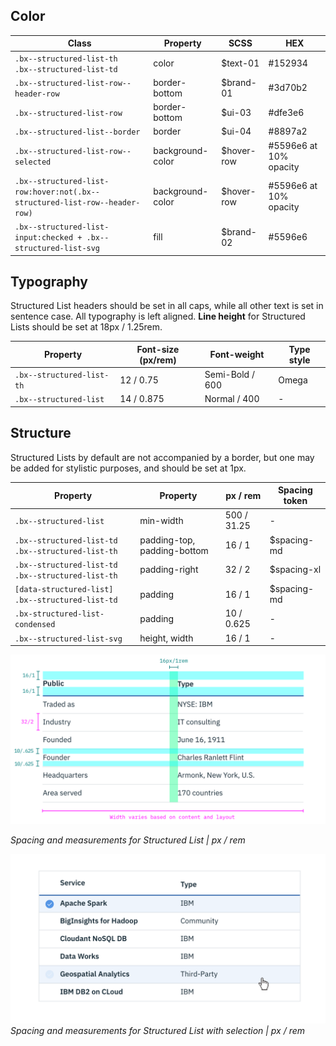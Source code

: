 ## Color
| Class                                                                                            | Property         | SCSS      | HEX      |
|--------------------------------------------------------------------------------------------------|------------------|-----------|----------|
| `.bx--structured-list-th` </br> `.bx--structured-list-td`                                        | color            | $text-01  | #152934  |
| `.bx--structured-list-row--header-row`                                                           | border-bottom    | $brand-01 | #3d70b2  |
| `.bx--structured-list-row`                                                                       | border-bottom    | $ui-03    | #dfe3e6  |
| `.bx--structured-list--border`                                                                   | border           | $ui-04    | #8897a2  |
| `.bx--structured-list-row--selected`                                                             | background-color | $hover-row| #5596e6 at 10% opacity |
| `.bx--structured-list-row:hover:not(.bx--structured-list-row--header-row)`                       | background-color     | $hover-row| #5596e6 at 10% opacity |
| `.bx--structured-list-input:checked + .bx--structured-list-svg`                                  | fill             | $brand-02 | #5596e6  |


## Typography
Structured List headers should be set in all caps, while all other text is set in sentence case. All typography is left aligned. **Line height** for Structured Lists should be set at 18px / 1.25rem.

| Property                  | Font-size (px/rem) | Font-weight     | Type style |
|---------------------------|--------------------|-----------------|------------|
| `.bx--structured-list-th` | 12 / 0.75          | Semi-Bold / 600 | Omega      |
| `.bx--structured-list`    | 14 / 0.875         | Normal / 400    | -          |

## Structure
Structured Lists by default are not accompanied by a border, but one may be added for stylistic purposes, and should be set at 1px.  


| Property                                                   | Property                    | px / rem   | Spacing token |
|------------------------------------------------------------|-----------------------------|------------|---------------|
| `.bx--structured-list`                                     | min-width                   | 500 / 31.25| - |
| `.bx--structured-list-td` </br> `.bx--structured-list-th`  | padding-top, padding-bottom | 16 / 1     | $spacing-md   |
| `.bx--structured-list-td` </br> `.bx--structured-list-th`  | padding-right               | 32 / 2     | $spacing-xl   |
| `[data-structured-list] .bx--structured-list-td`           | padding                     | 16 / 1     | $spacing-md   |
| `.bx-structured-list-condensed`                            | padding                     | 10 / 0.625 | - |
| `.bx--structured-list-svg`                                 | height, width               | 16 / 1     | - |


![Spacing and measurements for Structured List](images/structured-list-style-1.png)

_Spacing and measurements for Structured List | px / rem_


![Spacing and measurements for Structured List with selection](images/structured-list-style-2.png)
_Spacing and measurements for Structured List with selection | px / rem_
